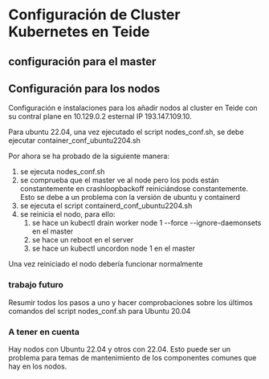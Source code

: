 
# Configuración de Cluster Kubernetes en Teide

## configuración para el master


## Configuración para los nodos

Configuración e instalaciones para los añadir nodos al cluster en Teide con su contral plane en 10.129.0.2 esternal IP 193.147.109.10.

Para ubuntu 22.04, una vez ejecutado el script nodes_conf.sh, se debe ejecutar container_conf_ubuntu2204.sh

Por ahora se ha probado de la siguiente manera:
1. se ejecuta nodes_conf.sh
2. se comprueba que el master ve al node pero los pods están constantemente en crashloopbackoff reiniciándose constantemente. Esto se debe a un problema con la versión de ubuntu y containerd
3. se ejecuta el script containerd_conf_ubuntu2204.sh
4. se reinicia el nodo, para ello:
    1. se hace un kubectl drain worker node 1 --force --ignore-daemonsets en el master
    2. se hace un reboot en el server
    3. se hace un kubectl uncordon node 1 en el master

Una vez reiniciado el nodo debería funcionar normalmente

### trabajo futuro
Resumir todos los pasos a uno y hacer comprobaciones sobre los últimos comandos del script nodes_conf.sh para Ubuntu 20.04

### A tener en cuenta
Hay nodos con Ubuntu 22.04 y otros con 22.04. Esto puede ser un problema para temas de mantenimiento de los componentes comunes que hay en los nodos.


